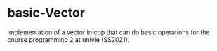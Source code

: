 # basic-Vector
Implementation of a vector in cpp that can do basic operations for the course programming 2 at univie (SS2021).
